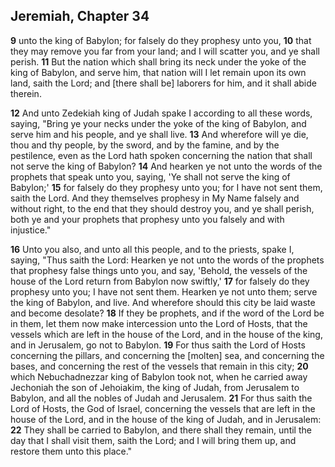## Jeremiah, Chapter 34

**9** unto the king of Babylon; for falsely do they prophesy unto you,
**10** that they may remove you far from your land; and I will scatter you, and ye shall perish.
**11** But the nation which shall bring its neck under the yoke of the king of Babylon, and serve him, that nation will I let remain upon its own land, saith the Lord; and [there shall be] laborers for him, and it shall abide therein.

**12** And unto Zedekiah king of Judah spake I according to all these words, saying, "Bring ye your necks under the yoke of the king of Babylon, and serve him and his people, and ye shall live.
**13** And wherefore will ye die, thou and thy people, by the sword, and by the famine, and by the pestilence, even as the Lord hath spoken concerning the nation that shall not serve the king of Babylon?
**14** And hearken ye not unto the words of the prophets that speak unto you, saying, 'Ye shall not serve the king of Babylon;'
**15** for falsely do they prophesy unto you; for I have not sent them, saith the Lord. And they themselves prophesy in My Name falsely and without right, to the end that they should destroy you, and ye shall perish, both ye and your prophets that prophesy unto you falsely and with injustice."

**16** Unto you also, and unto all this people, and to the priests, spake I, saying, "Thus saith the Lord: Hearken ye not unto the words of the prophets that prophesy false things unto you, and say, 'Behold, the vessels of the house of the Lord return from Babylon now swiftly,'
**17** for falsely do they prophesy unto you; I have not sent them. Hearken ye not unto them; serve the king of Babylon, and live. And wherefore should this city be laid waste and become desolate?
**18** If they be prophets, and if the word of the Lord be in them, let them now make intercession unto the Lord of Hosts, that the vessels which are left in the house of the Lord, and in the house of the king, and in Jerusalem, go not to Babylon.
**19** For thus saith the Lord of Hosts concerning the pillars, and concerning the [molten] sea, and concerning the bases, and concerning the rest of the vessels that remain in this city;
**20** which Nebuchadnezzar king of Babylon took not, when he carried away Jechoniah the son of Jehoiakim, the king of Judah, from Jerusalem to Babylon, and all the nobles of Judah and Jerusalem.
**21** For thus saith the Lord of Hosts, the God of Israel, concerning the vessels that are left in the house of the Lord, and in the house of the king of Judah, and in Jerusalem:
**22** They shall be carried to Babylon, and there shall they remain, until the day that I shall visit them, saith the Lord; and I will bring them up, and restore them unto this place."